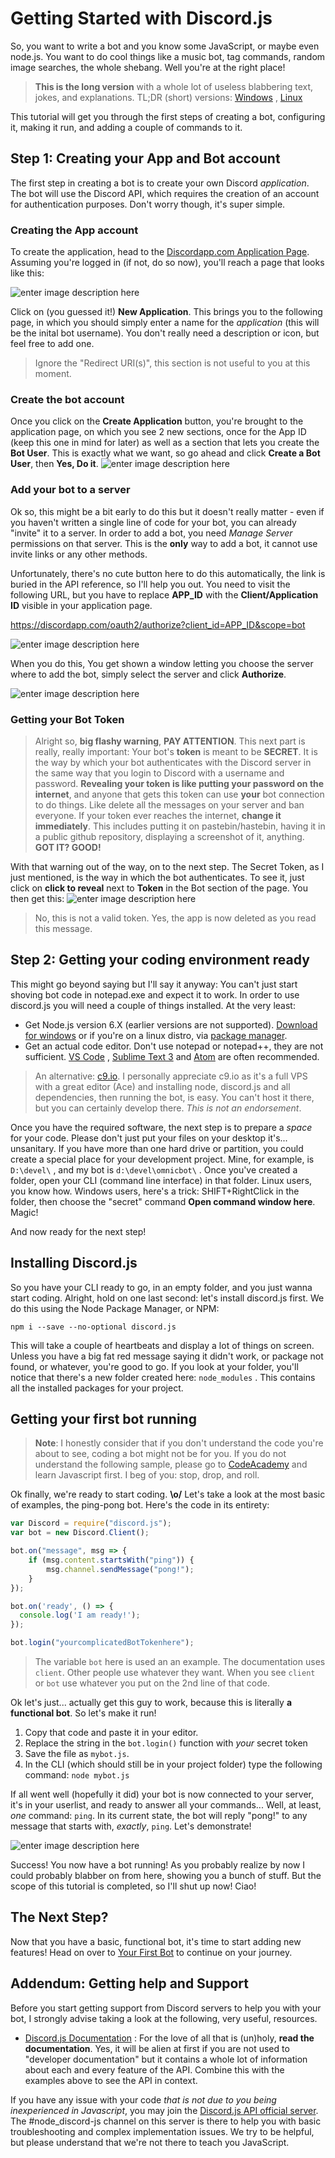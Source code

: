 # Getting Started with Discord.js

So, you want to write a bot and you know some JavaScript, or maybe even node.js. You want to do cool things like a music bot, tag commands, random image searches, the whole shebang. Well you're at the right place!

> **This is the long version** with a whole lot of useless blabbering text, jokes, and explanations. 
> TL;DR (short) versions: [Windows]() , [Linux](linux-tldr.html)

This tutorial will get you through the first steps of creating a bot, configuring it, making it run, and adding a couple of commands to it. 

## Step 1: Creating your App and Bot account
The first step in creating a bot is to create your own Discord *application*. The bot will use the Discord API, which requires the creation of an account for authentication purposes. Don't worry though, it's super simple. 

### Creating the App account

To create the application, head to the [Discordapp.com Application Page](https://discordapp.com/developers/applications/me). Assuming you're logged in (if not, do so now), you'll reach a page that looks like this: 

![enter image description here](http://i.imgur.com/geAQzyc.png)

Click on (you guessed it!) **New Application**. This brings you to the following page, in which you should simply enter a name for the *application* (this will be the inital bot username). You don't really need a description or icon, but feel free to add one.

> Ignore the "Redirect URI(s)", this section is not useful to you at this moment.

### Create the bot account

Once you click on the **Create Application** button, you're brought to the application page, on which you see 2 new sections, once for the App ID (keep this one in mind for later) as well as a section that lets you create the **Bot User**. This is exactly what we want, so go ahead and click **Create a Bot User**, then **Yes, Do it**.
![enter image description here](http://i.imgur.com/apFCWyQ.png)


### Add your bot to a server

Ok so, this might be a bit early to do this but it doesn't really matter - even if you haven't written a single line of code for your bot, you can already "invite" it to a server. In order to add a bot, you need *Manage Server* permissions on that server. This is the **only** way to add a bot, it cannot use invite links or any other methods.

Unfortunately, there's no cute button here to do this automatically, the link is buried in the API reference, so I'll help you out. You need to visit the following URL, but you have to replace **APP_ID** with the **Client/Application ID** visible in your application page.

https://discordapp.com/oauth2/authorize?client_id=APP_ID&scope=bot

![enter image description here](http://i.imgur.com/5ojWF2M.png)

When you do this, You get shown a window letting you choose the server where to add the bot, simply select the server and click **Authorize**.

![enter image description here](http://i.imgur.com/3XT7MCi.png)

### Getting your Bot Token

> Alright so, **big flashy warning**, **PAY ATTENTION**. This next part is really, really important: Your bot's **token** is meant to be **SECRET**. It is the way by which your bot authenticates with the Discord server in the same way that you login to Discord with a username and password. **Revealing your token is like putting your password on the internet**, and anyone that gets this token can use **your** bot connection to do things. Like delete all the messages on your server and ban everyone. If your token ever reaches the internet, **change it immediately**. This includes putting it on pastebin/hastebin, having it in a public github repository, displaying a screenshot of it, anything. **GOT IT? GOOD!**

With that warning out of the way, on to the next step. The Secret Token, as I just mentioned, is the way in which the bot authenticates. To see it, just click on **click to reveal** next to **Token** in the Bot section of the page. You then get this: 
![enter image description here](http://i.imgur.com/6iaWr3u.png)
> No, this is not a valid token. Yes, the app is now deleted as you read this message. 

## Step 2: Getting your coding environment ready

This might go beyond saying but I'll say it anyway: You can't just start shoving bot code in notepad.exe and expect it to work. In order to use discord.js you will need a couple of things installed. At the very least:

 - Get Node.js version 6.X (earlier versions are not supported). [Download for windows](https://nodejs.org/en/download/) or if you're on a linux distro, via [package manager](https://nodejs.org/en/download/package-manager/). 
 - Get an actual code editor. Don't use notepad or notepad++, they are not sufficient. [VS Code](https://www.visualstudio.com/en-us/products/code-vs.aspx) , [Sublime Text 3](https://www.sublimetext.com/3) and [Atom](https://atom.io/) are often recommended.

> An alternative: [c9.io](https://c9.io/). I personally appreciate c9.io as it's a full VPS with a great editor (Ace) and installing node, discord.js and all dependencies, then running the bot, is easy. You can't host it there, but you can certainly develop there. *This is not an endorsement*. 

Once you have the required software, the next step is to prepare a *space* for your code. Please don't just put your files on your desktop it's... unsanitary. If you have more than one hard drive or partition, you could create a special place for your development project. Mine, for example, is `D:\devel\` , and my bot is `d:\devel\omnicbot\` . Once you've created a folder, open your CLI (command line interface) in that folder. Linux users, you know how. Windows users, here's a trick: SHIFT+RightClick in the folder, then choose the "secret" command **Open command window here**. Magic!

And now ready for the next step!

## Installing Discord.js

So you have your CLI ready to go, in an empty folder, and you just wanna start coding. Alright, hold on one last second: let's install discord.js first. We do this using the Node Package Manager, or NPM: 

`npm i --save --no-optional discord.js`

This will take a couple of heartbeats and display a lot of things on screen. Unless you have a big fat red message saying it didn't work, or package not found, or whatever, you're good to go. If you look at your folder, you'll notice that there's a new folder created here: `node_modules` . This contains all the installed packages for your project. 

## Getting your first bot running
> **Note**: I honestly consider that if you don't understand the code you're about to see, coding a bot might not be for you. If you do not understand the following sample, please go to [CodeAcademy](https://www.codecademy.com/learn/javascript) and learn Javascript first. I beg of you: stop, drop, and roll.

Ok finally, we're ready to start coding. **\o/**
Let's take a look at the most basic of examples, the ping-pong bot. Here's the code in its entirety: 

```js
var Discord = require("discord.js");
var bot = new Discord.Client();

bot.on("message", msg => {
	if (msg.content.startsWith("ping")) {
		msg.channel.sendMessage("pong!");
	}
});

bot.on('ready', () => {
  console.log('I am ready!');
});

bot.login("yourcomplicatedBotTokenhere");
```

> The variable `bot` here is used an an example. The documentation uses `client`. Other people use whatever they want. When you see `client` or `bot` use whatever you put on the 2nd line of that code.

Ok let's just... actually get this guy to work, because this is literally **a functional bot**. So let's make it run! 

 1. Copy that code and paste it in your editor.
 2. Replace the string in the `bot.login()` function with *your* secret token
 3. Save the file as `mybot.js`.
 4. In the CLI (which should still be in your project folder) type the following command: `node mybot.js`

If all went well (hopefully it did) your bot is now connected to your server, it's in your userlist, and ready to answer all your commands... Well, at least, *one* command: `ping`. In its current state, the bot will reply "pong!" to any message that starts with, *exactly*, `ping`. Let's demonstrate!

![enter image description here](http://i.imgur.com/kSJDuwg.png)

Success! You now have a bot running! As you probably realize by now I could probably blabber on from here, showing you a bunch of stuff. But the scope of this tutorial is completed, so I'll shut up now! Ciao!

## The Next Step?

Now that you have a basic, functional bot, it's time to start adding new features! Head on over to [Your First Bot](../coding-walkthroughs/your_basic_bot.html) to continue on your journey.

## Addendum: Getting help and Support
Before you start getting support from Discord servers to help you with your bot, I strongly advise taking a look at the following, very useful, resources. 

 - [Discord.js Documentation](http://discordjs.readthedocs.io/en/latest/index.html) : For the love of all that is (un)holy, **read the documentation**. Yes, it will be alien at first if you are not used to "developer documentation" but it contains a whole lot of information about each and every feature of the API. Combine this with the examples above to see the API in context.

If you have any issue with your code *that is not due to you being inexperienced in Javascript*, you may join the [Discord.js API official server](https://discord.gg/seraph-leblanc-oracle). The #node_discord-js channel on this server is there to help you with basic troubleshooting and complex implementation issues. We try to be helpful, but please understand that we're not there to teach you JavaScript. 